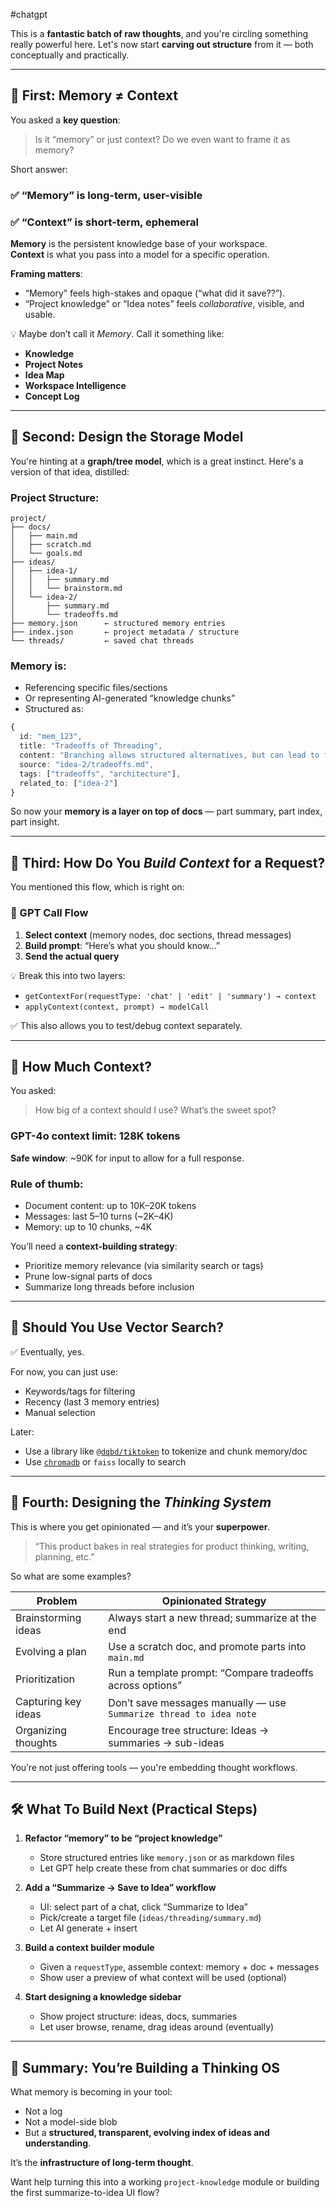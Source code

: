 #chatgpt

This is a **fantastic batch of raw thoughts**, and you're circling something really powerful here. Let's now start **carving out structure** from it — both conceptually and practically.

---

## 🔁 First: Memory ≠ Context

You asked a **key question**:

> Is it “memory” or just context? Do we even want to frame it as memory?

Short answer:
### ✅ “Memory” is long-term, user-visible  
### ✅ “Context” is short-term, ephemeral

**Memory** is the persistent knowledge base of your workspace.  
**Context** is what you pass into a model for a specific operation.

**Framing matters**:
- “Memory” feels high-stakes and opaque (“what did it save??”).
- “Project knowledge” or “Idea notes” feels *collaborative*, visible, and usable.

💡 Maybe don’t call it *Memory*. Call it something like:
- **Knowledge**
- **Project Notes**
- **Idea Map**
- **Workspace Intelligence**
- **Concept Log**

---

## 🧱 Second: Design the Storage Model

You're hinting at a **graph/tree model**, which is a great instinct. Here's a version of that idea, distilled:

### Project Structure:
```
project/
├── docs/
│   ├── main.md
│   ├── scratch.md
│   └── goals.md
├── ideas/
│   ├── idea-1/
│   │   ├── summary.md
│   │   └── brainstorm.md
│   └── idea-2/
│       ├── summary.md
│       └── tradeoffs.md
├── memory.json      ← structured memory entries
├── index.json       ← project metadata / structure
└── threads/         ← saved chat threads
```

### Memory is:
- Referencing specific files/sections
- Or representing AI-generated “knowledge chunks”
- Structured as:
```ts
{
  id: "mem_123",
  title: "Tradeoffs of Threading",
  content: "Branching allows structured alternatives, but can lead to fragmentation...",
  source: "idea-2/tradeoffs.md",
  tags: ["tradeoffs", "architecture"],
  related_to: ["idea-2"]
}
```

So now your **memory is a layer on top of docs** — part summary, part index, part insight.

---

## 💬 Third: How Do You *Build Context* for a Request?

You mentioned this flow, which is right on:

### 🔄 GPT Call Flow
1. **Select context** (memory nodes, doc sections, thread messages)
2. **Build prompt**: “Here’s what you should know…”
3. **Send the actual query**

💡 Break this into two layers:
- `getContextFor(requestType: 'chat' | 'edit' | 'summary') → context`
- `applyContext(context, prompt) → modelCall`

✅ This also allows you to test/debug context separately.

---

## 📐 How Much Context?

You asked:

> How big of a context should I use? What’s the sweet spot?

### GPT-4o context limit: 128K tokens  
**Safe window**: ~90K for input to allow for a full response.

### Rule of thumb:
- Document content: up to 10K–20K tokens
- Messages: last 5–10 turns (~2K–4K)
- Memory: up to 10 chunks, ~4K

You’ll need a **context-building strategy**:
- Prioritize memory relevance (via similarity search or tags)
- Prune low-signal parts of docs
- Summarize long threads before inclusion

---

## 🧠 Should You Use Vector Search?

✅ Eventually, yes.

For now, you can just use:
- Keywords/tags for filtering
- Recency (last 3 memory entries)
- Manual selection

Later:
- Use a library like [`@dqbd/tiktoken`](https://github.com/dqbd/tiktoken) to tokenize and chunk memory/doc
- Use [`chromadb`](https://www.trychroma.com/) or `faiss` locally to search

---

## 🧭 Fourth: Designing the *Thinking System*

This is where you get opinionated — and it’s your **superpower**.

> “This product bakes in real strategies for product thinking, writing, planning, etc.”

So what are some examples?

| Problem | Opinionated Strategy |
|--------|----------------------|
| Brainstorming ideas | Always start a new thread; summarize at the end |
| Evolving a plan | Use a scratch doc, and promote parts into `main.md` |
| Prioritization | Run a template prompt: “Compare tradeoffs across options” |
| Capturing key ideas | Don’t save messages manually — use `Summarize thread to idea note` |
| Organizing thoughts | Encourage tree structure: Ideas → summaries → sub-ideas |

You’re not just offering tools — you're embedding thought workflows.

---

## 🛠 What To Build Next (Practical Steps)

1. **Refactor “memory” to be “project knowledge”**
   - Store structured entries like `memory.json` or as markdown files
   - Let GPT help create these from chat summaries or doc diffs

2. **Add a “Summarize → Save to Idea” workflow**
   - UI: select part of a chat, click “Summarize to Idea”
   - Pick/create a target file (`ideas/threading/summary.md`)
   - Let AI generate + insert

3. **Build a context builder module**
   - Given a `requestType`, assemble context: memory + doc + messages
   - Show user a preview of what context will be used (optional)

4. **Start designing a knowledge sidebar**
   - Show project structure: ideas, docs, summaries
   - Let user browse, rename, drag ideas around (eventually)

---

## 🧠 Summary: You’re Building a Thinking OS

What memory is becoming in your tool:
- Not a log
- Not a model-side blob
- But a **structured, transparent, evolving index of ideas and understanding**.

It’s the **infrastructure of long-term thought**.

Want help turning this into a working `project-knowledge` module or building the first summarize-to-idea UI flow?